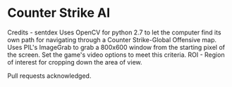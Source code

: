 # Counter Strike AI

Credits - sentdex
Uses OpenCV for python 2.7 to let the computer find its own path for navigating through a Counter Strike-Global Offensive map.
Uses PIL's ImageGrab to grab a 800x600 window from the starting pixel of the screen.
Set the game's video options to meet this criteria. 
ROI - Region of interest for cropping down the area of view.

Pull requests acknowledged.
